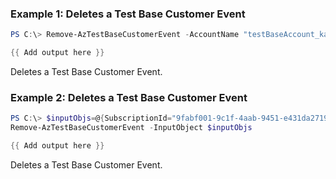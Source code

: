 ### Example 1: Deletes a Test Base Customer Event
```powershell
PS C:\> Remove-AzTestBaseCustomerEvent -AccountName "testBaseAccount_kaifa" -Name "TestBaseCustomerEvent3103" -ResourceGroupName "testbase_rg"

{{ Add output here }}
```

Deletes a Test Base Customer Event.

### Example 2: Deletes a Test Base Customer Event
```powershell
PS C:\> $inputObjs=@{SubscriptionId="9fabf001-9c1f-4aab-9451-e431da271956";ResourceGroupName="testbase_rg";TestBaseAccountName="testBaseAccount_kaifa";CustomerEventName="TestBaseCustomerEvent3103"}
Remove-AzTestBaseCustomerEvent -InputObject $inputObjs 

{{ Add output here }}
```

Deletes a Test Base Customer Event.

